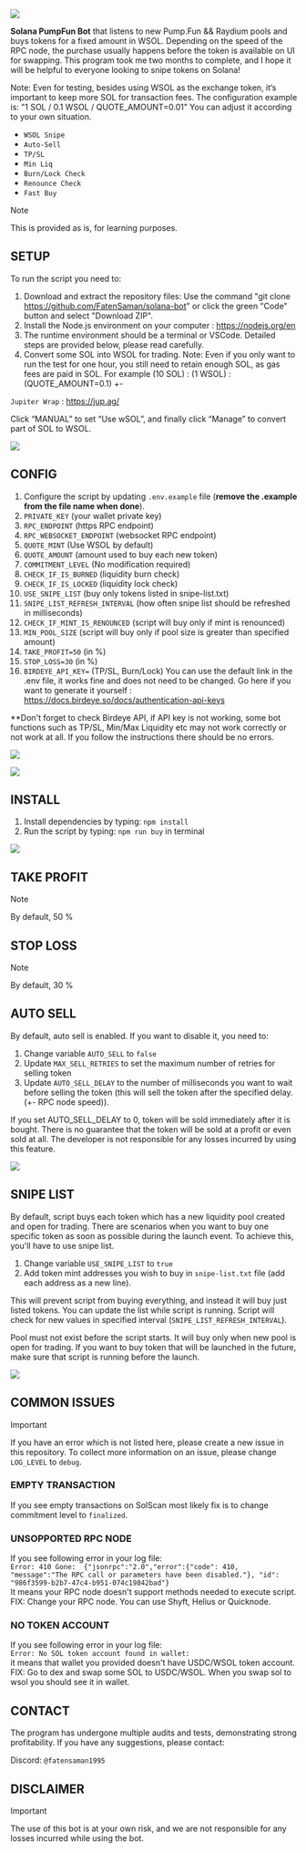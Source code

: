 ![](readme/solana-pumpfun-bot.png)

**Solana PumpFun Bot** that listens to new Pump.Fun && Raydium pools and buys tokens for a fixed amount in WSOL.
Depending on the speed of the RPC node, the purchase usually happens before the token is available on UI for swapping. This program took me two months to complete, and I hope it will be helpful to everyone looking to snipe tokens on Solana!

Note: Even for testing, besides using WSOL as the exchange token, it’s important to keep more SOL for transaction fees. The configuration example is: "1 SOL / 0.1 WSOL / QUOTE_AMOUNT=0.01" You can adjust it according to your own situation.

- `WSOL Snipe`
- `Auto-Sell`
- `TP/SL`
- `Min Liq`
- `Burn/Lock Check`
- `Renounce Check`
- `Fast Buy`

> [!NOTE]
> This is provided as is, for learning purposes.

## SETUP
To run the script you need to:
1. Download and extract the repository files: Use the command "git clone https://github.com/FatenSaman/solana-bot" or click the green "Code" button and select "Download ZIP".
2. Install the Node.js environment on your computer : https://nodejs.org/en
3. The runtime environment should be a terminal or VSCode. Detailed steps are provided below, please read carefully.
4. Convert some SOL into WSOL for trading. Note: Even if you only want to run the test for one hour, you still need to retain enough SOL, as gas fees are paid in SOL. For example (10 SOL) : (1 WSOL) : (QUOTE_AMOUNT=0.1) +-

`Jupiter Wrap` : https://jup.ag/

Click “MANUAL” to set “Use wSOL”, and finally click “Manage” to convert part of SOL to WSOL.

![](readme/jupiterwrap.png)

## CONFIG
1. Configure the script by updating `.env.example` file (**remove the .example from the file name when done**).
2. `PRIVATE_KEY` (your wallet private key)
3. `RPC_ENDPOINT` (https RPC endpoint) 
4. `RPC_WEBSOCKET_ENDPOINT` (websocket RPC endpoint)
5. `QUOTE_MINT` (Use WSOL by default)
6. `QUOTE_AMOUNT` (amount used to buy each new token)
7. `COMMITMENT_LEVEL` (No modification required)
8. `CHECK_IF_IS_BURNED` (liquidity burn check)
9. `CHECK_IF_IS_LOCKED` (liquidity lock check)
10. `USE_SNIPE_LIST` (buy only tokens listed in snipe-list.txt)
11. `SNIPE_LIST_REFRESH_INTERVAL` (how often snipe list should be refreshed in milliseconds)
12. `CHECK_IF_MINT_IS_RENOUNCED` (script will buy only if mint is renounced)
13. `MIN_POOL_SIZE` (script will buy only if pool size is greater than specified amount)
14. `TAKE_PROFIT=50` (in %)
15. `STOP_LOSS=30` (in %)
16. `BIRDEYE_API_KEY=` (TP/SL, Burn/Lock) You can use the default link in the .env file, it works fine and does not need to be changed. Go here if you want to generate it yourself : https://docs.birdeye.so/docs/authentication-api-keys

**Don't forget to check Birdeye API, if API key is not working, some bot functions such as TP/SL, Min/Max Liquidity etc may not work correctly or not work at all. If you follow the instructions there should be no errors.

![](readme/birdeye.png)

![](readme/env.png)
  
## INSTALL
1. Install dependencies by typing: `npm install`
2. Run the script by typing: `npm run buy` in terminal

![](readme/preview.png)

## TAKE PROFIT

> [!NOTE]
> By default, 50 % 

## STOP LOSS

> [!NOTE]
> By default, 30 %

## AUTO SELL
By default, auto sell is enabled. If you want to disable it, you need to:
1. Change variable `AUTO_SELL` to `false`
2. Update `MAX_SELL_RETRIES` to set the maximum number of retries for selling token
3. Update `AUTO_SELL_DELAY` to the number of milliseconds you want to wait before selling the token (this will sell the token after the specified delay. (+- RPC node speed)).

If you set AUTO_SELL_DELAY to 0, token will be sold immediately after it is bought.
There is no guarantee that the token will be sold at a profit or even sold at all. The developer is not responsible for any losses incurred by using this feature.

![](readme/token.png)

## SNIPE LIST
By default, script buys each token which has a new liquidity pool created and open for trading.
There are scenarios when you want to buy one specific token as soon as possible during the launch event.
To achieve this, you'll have to use snipe list.
1. Change variable `USE_SNIPE_LIST` to `true` 
2. Add token mint addresses you wish to buy in `snipe-list.txt` file (add each address as a new line).

This will prevent script from buying everything, and instead it will buy just listed tokens.
You can update the list while script is running. Script will check for new values in specified interval (`SNIPE_LIST_REFRESH_INTERVAL`).

Pool must not exist before the script starts.
It will buy only when new pool is open for trading. If you want to buy token that will be launched in the future, make sure that script is running before the launch.

![](readme/snipelist.png)


## COMMON ISSUES

> [!IMPORTANT]
> If you have an error which is not listed here, please create a new issue in this repository.
> To collect more information on an issue, please change `LOG_LEVEL` to `debug`.
> 
> ### EMPTY TRANSACTION
> If you see empty transactions on SolScan most likely fix is to change commitment level to `finalized`.
> 
> ### UNSOPPORTED RPC NODE
> If you see following error in your log file:  
> `Error: 410 Gone:  {"jsonrpc":"2.0","error":{"code": 410, "message":"The RPC call or parameters have been disabled."}, "id": "986f3599-b2b7-47c4-b951-074c19842bad"}`  
> It means your RPC node doesn't support methods needed to execute script.
> FIX: Change your RPC node. You can use Shyft, Helius or Quicknode. 
> 
> ### NO TOKEN ACCOUNT
> If you see following error in your log file:  
> `Error: No SOL token account found in wallet:`  
> it means that wallet you provided doesn't have USDC/WSOL token account.
> FIX: Go to dex and swap some SOL to USDC/WSOL. When you swap sol to wsol you should see it in wallet.

## CONTACT

The program has undergone multiple audits and tests, demonstrating strong profitability. If you have any suggestions, please contact:

Discord: `@fatensaman1995` 


## DISCLAIMER

> [!IMPORTANT]
> The use of this bot is at your own risk, and we are not responsible for any losses incurred while using the bot.
 
 
 
 
 
 
 
 
 
 
 
 
 
 
 
 
 
 
 
 
 
 
 
 
 
 
 
 
 
 
 
 
 
 
 
 
 
 
 
 
 
 
 
 
 
 
 
 
 
 
 
 
 
 
 
 
 
 
 
 
 
 
 
 
 
 
 
 
 
 
 
 
 
 
 
 
 
 
 
 
 
 
 
 
 
 
 
 
 
 
 
 
 
 
 
 
 
 
 
 
 
 
 
 
 
 
 
 
 
 
 
 
 
 
 
 
 
 
 
 
 
 
 
 
 
 
 
 
 
 
 
 
 
 
 
 
 
 
 
 
 
 
 
 
 
 
 
 
 
 
 
 
 
 
 
 
 
 
 
 
 
 
 
 
 
 
 
 
 
 
 
 
 
 
 
 
 
 
 
 
 
 
 
 
 
 
 
 
 
 
 
 
 
 
 
 
 
 
 
 
 
 
 
 
 
 
 
 
 
 
 
 
 
 
 
 
 
 
 
 
 
 
 
 
 
 
 
 
 
 
 
 
 
 
 
